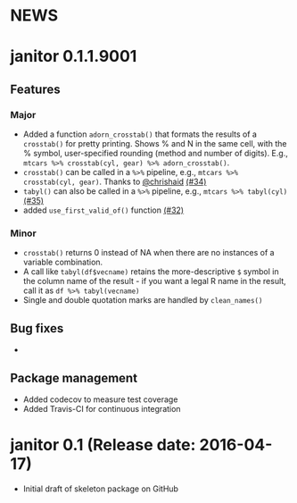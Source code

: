 NEWS
====


# janitor 0.1.1.9001

## Features

### Major
* Added a function `adorn_crosstab()` that formats the results of a `crosstab()` for pretty printing.  Shows % and N in the same cell, with the % symbol, user-specified rounding (method and number of digits). E.g., `mtcars %>% crosstab(cyl, gear) %>% adorn_crosstab()`.
* `crosstab()` can be called in a `%>%` pipeline, e.g., `mtcars %>% crosstab(cyl, gear)`.  Thanks to [@chrishaid](https://github.com/chrishaid) [(#34)](https://github.com/sfirke/janitor/pull/34)
* `tabyl()` can also be called in a `%>%` pipeline, e.g., `mtcars %>% tabyl(cyl)` [(#35)](https://github.com/sfirke/janitor/issues/35)
* added `use_first_valid_of()` function [(#32)](https://github.com/sfirke/janitor/issues/32)

### Minor

* `crosstab()` returns 0 instead of NA when there are no instances of a variable combination.
* A call like `tabyl(df$vecname)` retains the more-descriptive `$` symbol in the column name of the result - if you want a legal R name in the result, call it as `df %>% tabyl(vecname)`
* Single and double quotation marks are handled by `clean_names()`

## Bug fixes

*

## Package management

* Added codecov to measure test coverage
* Added Travis-CI for continuous integration

# janitor 0.1 (Release date: 2016-04-17)

* Initial draft of skeleton package on GitHub
